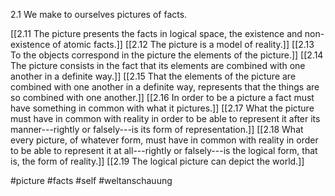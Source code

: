 2.1 We make to ourselves pictures of facts.

[[2.11 The picture presents the facts in logical space, the existence and non-existence of atomic facts.]]
[[2.12 The picture is a model of reality.]]
[[2.13 To the objects correspond in the picture the elements of the picture.]]
[[2.14 The picture consists in the fact that its elements are combined with one another in a definite way.]]
[[2.15 That the elements of the picture are combined with one another in a definite way, represents that the things are so combined with one another.]]
[[2.16 In order to be a picture a fact must have something in common with what it pictures.]]
[[2.17 What the picture must have in common with reality in order to be able to represent it after its manner---rightly or falsely---is its form of representation.]]
[[2.18 What every picture, of whatever form, must have in common with reality in order to be able to represent it at all---rightly or falsely---is the logical form, that is, the form of reality.]]
[[2.19 The logical picture can depict the world.]]

#picture #facts #self #weltanschauung 